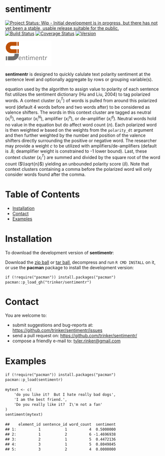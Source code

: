 sentimentr
============


[![Project Status: Wip - Initial development is in progress, but there
has not yet been a stable, usable release suitable for the
public.](http://www.repostatus.org/badges/0.1.0/wip.svg)](http://www.repostatus.org/#wip)
[![Build
Status](https://travis-ci.org/trinker/sentimentr.svg?branch=master)](https://travis-ci.org/trinker/sentimentr)
[![Coverage
Status](https://coveralls.io/repos/trinker/sentimentr/badge.svg?branch=master)](https://coveralls.io/r/trinker/sentimentr?branch=master)
<a href="https://img.shields.io/badge/Version-0.0.1-orange.svg"><img src="https://img.shields.io/badge/Version-0.0.1-orange.svg" alt="Version"/></a>
</p>
<img src="inst/sentimentr_logo/r_sentimentr.png" width="150" alt="readability Logo">

**sentimentr** is designed to quickly calulate text polarity sentiment
at the sentence level and optionally aggregate by rows or grouping
variable(s).

equation used by the algorithm to assign value to polarity of each
sentence fist utilizes the sentiment dictionary (Hu and Liu, 2004) to
tag polarized words. A context cluster (*x*<sub>*i*</sub><sup>*T*</sup>)
of words is pulled from around this polarized word (default 4 words
before and two words after) to be considered as valence shifters. The
words in this context cluster are tagged as neutral
(*x*<sub>*i*</sub><sup>0</sup>), negator
(*x*<sub>*i*</sub><sup>*N*</sup>), amplifier
(*x*<sub>*i*</sub><sup>*a*</sup>), or de-amplifier
(*x*<sub>*i*</sub><sup>*d*</sup>). Neutral words hold no value in the
equation but do affect word count (*n*). Each polarized word is then
weighted *w* based on the weights from the `polarity_dt` argument and
then further weighted by the number and position of the valence shifters
directly surrounding the positive or negative word. The researcher may
provide a weight *c* to be utilized with amplifiers/de-amplifiers
(default is .8; deamplifier weight is constrained to -1 lower bound).
Last, these context cluster (*x*<sub>*i*</sub><sup>*T*</sup>) are summed
and divided by the square root of the word count ($\\sqrt{n}$) yielding
an unbounded polarity score (*δ*). Note that context clusters containing
a comma before the polarized word will only consider words found after
the comma.


Table of Contents
============

-   [Installation](#installation)
-   [Contact](#contact)
-   [Examples](#examples)

Installation
============


To download the development version of **sentimentr**:

Download the [zip
ball](https://github.com/trinker/sentimentr/zipball/master) or [tar
ball](https://github.com/trinker/sentimentr/tarball/master), decompress
and run `R CMD INSTALL` on it, or use the **pacman** package to install
the development version:

    if (!require("pacman")) install.packages("pacman")
    pacman::p_load_gh("trinker/sentimentr")

Contact
=======

You are welcome to: 
* submit suggestions and bug-reports at: <https://github.com/trinker/sentimentr/issues> 
* send a pull request on: <https://github.com/trinker/sentimentr/> 
* compose a friendly e-mail to: <tyler.rinker@gmail.com>


Examples
========

    if (!require("pacman")) install.packages("pacman")
    pacman::p_load(sentimentr)

    mytext <- c(
        'do you like it?  But I hate really bad dogs',
        'I am the best friend.',
        'Do you really like it?  I\'m not a fan'
    )
    sentiment(mytext)

    ##    element_id sentence_id word_count  sentiment
    ## 1:          1           1          4  0.5000000
    ## 2:          1           2          6 -1.4696938
    ## 3:          2           1          5  0.4472136
    ## 4:          3           1          5  0.8049845
    ## 5:          3           2          4  0.0000000